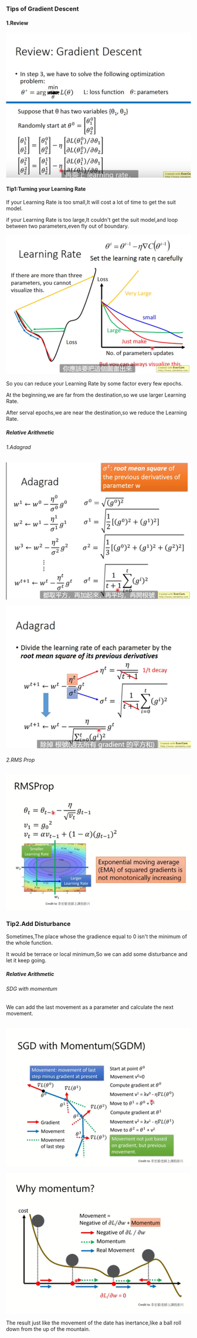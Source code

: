 ### Tips of Gradient Descent

#### 1.Review

![img](Picture/2021-07-19_150516.png)



#### Tip1:Turning your Learning Rate

If your Learning Rate is too small,It will cost a lot of time to get the suit model.

if your Learning Rate is too large,It couldn't get the suit model,and loop between two parameters,even fly out of boundary.

![img](Picture/2021-07-19_150946.png)

So you can reduce your Learning Rate by some factor every few epochs.

At the beginning,we are far from the destination,so we use larger Learning Rate.

After serval epochs,we are near the destination,so we reduce the Learning Rate. 

##### Relative Arithmetic

###### 1.Adagrad

![img](Picture/2021-07-19_152717.png)

![img](Picture/2021-07-19_152810.png)

###### 2.RMS Prop

![img](Picture/2021-07-19_171054.png)

### Tip2.Add Disturbance

Sometimes,The place whose the gradience equal to 0 isn't the minimum of the whole function.

It would be terrace or local minimum,So we can add some disturbance and let it keep going.

##### Relative Arithmetic

###### SDG with momentum

We can add the last movement as a parameter and calculate the next movement.

###### 



![img](Picture/2021-07-19_164544.png)

![img](Picture/2021-07-19_164647.png)

The result just like the movement of the date has inertance,like a ball roll down from the up of the mountain.